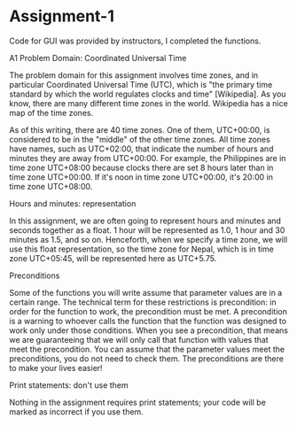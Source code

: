 Assignment-1
============

Code for GUI was provided by instructors, I completed the functions.

A1 Problem Domain: Coordinated Universal Time

The problem domain for this assignment involves time zones, and in particular Coordinated Universal Time (UTC), which is "the primary time standard by which the world regulates clocks and time" [Wikipedia]. As you know, there are many different time zones in the world. Wikipedia has a nice map of the time zones.

As of this writing, there are 40 time zones. One of them, UTC+00:00, is considered to be in the "middle" of the other time zones. All time zones have names, such as UTC+02:00, that indicate the number of hours and minutes they are away from UTC+00:00. For example, the Philippines are in time zone UTC+08:00 because clocks there are set 8 hours later than in time zone UTC+00:00. If it's noon in time zone UTC+00:00, it's 20:00 in time zone UTC+08:00.

Hours and minutes: representation

In this assignment, we are often going to represent hours and minutes and seconds together as a float. 1 hour will be represented as 1.0, 1 hour and 30 minutes as 1.5, and so on. Henceforth, when we specify a time zone, we will use this float representation, so the time zone for Nepal, which is in time zone UTC+05:45, will be represented here as UTC+5.75.

Preconditions

Some of the functions you will write assume that parameter values are in a certain range. The technical term for these restrictions is precondition: in order for the function to work, the precondition must be met. A precondition is a warning to whoever calls the function that the function was designed to work only under those conditions. When you see a precondition, that means we are guaranteeing that we will only call that function with values that meet the precondition. You can assume that the parameter values meet the preconditions, you do not need to check them. The preconditions are there to make your lives easier!

Print statements: don't use them

Nothing in the assignment requires print statements; your code will be marked as incorrect if you use them.
